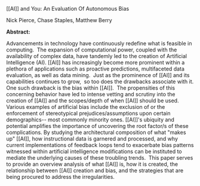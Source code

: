 [[AI]] and You: An Evaluation Of Autonomous Bias

Nick Pierce, Chase Staples, Matthew Berry

**Abstract:**

Advancements in technology have continuously redefine what is feasible in computing.  The expansion of computational power, coupled with the availability of complex data, have tandemly led to the creation of Artificial Intelligence (AI). [[AI]] has increasingly become more prominent within a plethora of applications such as proactive predictions, multifaceted data evaluation, as well as data mining.  Just as the prominence of [[AI]] and its capabilities continues to grow,  so too does the drawbacks associate with it. One such drawback is the bias within [[AI]].  The propensities of this concerning behavior have led to intense vetting and scrutiny into the creation of [[AI]] and the scopes/depth of when [[AI]] should be used. Various examples of artificial bias include the exclusion of or the enforcement of stereotypical prejudices/assumptions upon certain demographics\-- most commonly minority ones. [[AI]]'s ubiquity and potential amplifies the importance of uncovering the root factor/s of these complications. By studying the architectural composition of what "makes up" [[AI]], how instructional data is garnered and processed, and why current implementations of feedback loops tend to exacerbate bias patterns witnessed within artificial intelligence modifications can be instituted to mediate the underlying causes of these troubling trends.  This paper serves to provide an overview analysis of what [[AI]] is, how it is created, the relationship between [[AI]] creation and bias, and the strategies that are being procured to address the irregularities. 
